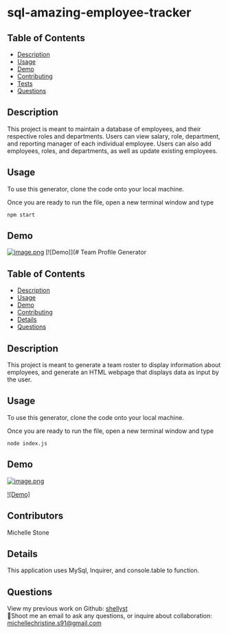 # sql-amazing-employee-tracker

## Table of Contents

- [Description](#description)
- [Usage](#usage)
- [Demo](#demo)
- [Contributing](#contributing)
- [Tests](#tests)
- [Questions](#questions)

## Description

This project is meant to maintain a database of employees, and their respective roles and departments. Users can view salary, role, department, and reporting manager of each individual employee. Users can also add employees, roles, and departments, as well as update existing employees.

## Usage

To use this generator, clone the code onto your local machine.

Once you are ready to run the file, open a new terminal window and type

```
npm start
```

## Demo

[![image.png](https://i.postimg.cc/tgvmSBXg/image.png)](https://postimg.cc/kV8cDFRr)
[![Demo]](# Team Profile Generator

## Table of Contents

- [Description](#description)
- [Usage](#usage)
- [Demo](#demo)
- [Contributing](#contributing)
- [Details](#details)
- [Questions](#questions)

## Description

This project is meant to generate a team roster to display information about employees, and generate an HTML webpage that displays data as input by the user.

## Usage

To use this generator, clone the code onto your local machine.

Once you are ready to run the file, open a new terminal window and type

```
node index.js
```

## Demo

[![image.png](https://i.postimg.cc/DfqVDxvq/image.png)](https://postimg.cc/NLfP27rM)

[![Demo]](https://drive.google.com/file/d/1IF-myghmC7E9JuUYd3dkv1CBJXvdUAau/view)

## Contributors

Michelle Stone

## Details

This application uses MySql, Inquirer, and console.table to function.

## Questions

View my previous work on Github: [shellyst](https://github.com/shellyst)
</br>
📧Shoot me an email to ask any questions, or inquire about collaboration: michellechristine.s91@gmail.com

